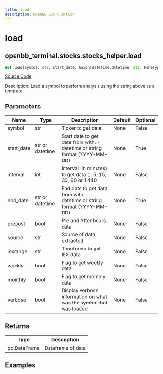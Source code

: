 ```yaml
---
title: load
description: OpenBB SDK Function
---
```


# load

## openbb_terminal.stocks.stocks_helper.load

```python title='openbb_terminal/stocks/stocks_helper.py'
def load(symbol: str, start_date: Union[datetime.datetime, str, NoneType], interval: int, end_date: Union[datetime.datetime, str, NoneType], prepost: bool, source: str, iexrange: str, weekly: bool, monthly: bool, verbose: bool) -> None
```
[Source Code](https://github.com/OpenBB-finance/OpenBBTerminal/tree/main/openbb_terminal/stocks/stocks_helper.py#L218)

Description: Load a symbol to perform analysis using the string above as a template.

## Parameters

| Name | Type | Description | Default | Optional |
| ---- | ---- | ----------- | ------- | -------- |
| symbol | str | Ticker to get data | None | False |
| start_date | str or datetime | Start date to get data from with. - datetime or string format (YYYY-MM-DD) | None | True |
| interval | int | Interval (in minutes) to get data 1, 5, 15, 30, 60 or 1440 | None | False |
| end_date | str or datetime | End date to get data from with. - datetime or string format (YYYY-MM-DD) | None | True |
| prepost | bool | Pre and After hours data | None | False |
| source | str | Source of data extracted | None | False |
| iexrange | str | Timeframe to get IEX data. | None | False |
| weekly | bool | Flag to get weekly data | None | False |
| monthly | bool | Flag to get monthly data | None | False |
| verbose | bool | Display verbose information on what was the symbol that was loaded | None | False |

## Returns

| Type | Description |
| ---- | ----------- |
| pd.DataFrame | Dataframe of data |

## Examples

